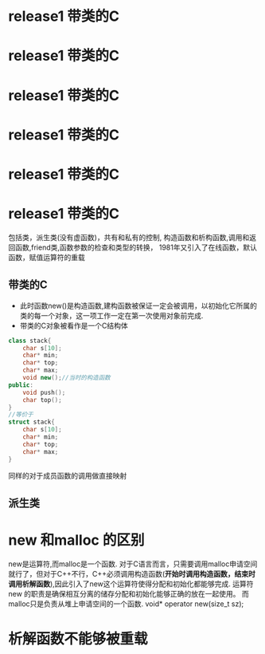 # release1 带类的C
# release1 带类的C
# release1 带类的C
# release1 带类的C
# release1 带类的C
# release1 带类的C
包括类，派生类(没有虚函数)，共有和私有的控制,
构造函数和析构函数,调用和返回函数,friend类,函数参数的检查和类型的转换，
1981年又引入了在线函数，默认函数，赋值运算符的重载

## 带类的C
- 此时函数new()是构造函数,建构函数被保证一定会被调用，以初始化它所属的类的每一个对象，这一项工作一定在第一次使用对象前完成.
- 带类的C对象被看作是一个C结构体
```c++
class stack{
    char s[10];
    char* min;
    char* top;
    char* max;
    void new();//当时的构造函数
public:
    void push();
    char top();
}
//等价于
struct stack{
    char s[10];
    char* min;
    char* top;
    char* max;
}
```
同样的对于成员函数的调用做直接映射

## 派生类

# new 和malloc 的区别
new是运算符,而malloc是一个函数.
对于C语言而言，只需要调用malloc申请空间就行了，但对于C++不行，C++必须调用构造函数(**开始时调用构造函数，结束时调用析解函数**),因此引入了new这个运算符使得分配和初始化都能够完成.
运算符 new 的职责是确保相互分离的储存分配和初始化能够正确的放在一起使用。
而malloc只是负责从堆上申请空间的一个函数.
 void* operator new(size_t sz);

 # 析解函数不能够被重载